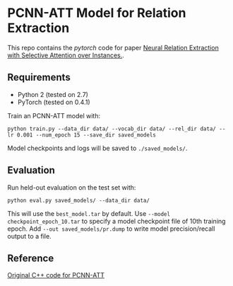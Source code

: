 PCNN-ATT Model for Relation Extraction
=========================

This repo contains the *pytorch* code for paper [Neural Relation Extraction with Selective Attention over Instances.](http://nlp.csai.tsinghua.edu.cn/~lyk/publications/acl2016_nre.pdf).

## Requirements

- Python 2 (tested on 2.7)
- PyTorch (tested on 0.4.1)


Train an PCNN-ATT model with:
```
python train.py --data_dir data/ --vocab_dir data/ --rel_dir data/ --lr 0.001 --num_epoch 15 --save_dir saved_models
```

Model checkpoints and logs will be saved to `./saved_models/`.

## Evaluation

Run held-out evaluation on the test set with:
```
python eval.py saved_models/ --data_dir data/
```

This will use the `best_model.tar` by default. Use `--model checkpoint_epoch_10.tar` to specify a model checkpoint file of 10th training epoch. Add `--out saved_models/pr.dump` to write model precision/recall output to a file.

## Reference
[Original C++ code for PCNN-ATT](https://github.com/thunlp/NRE)






















